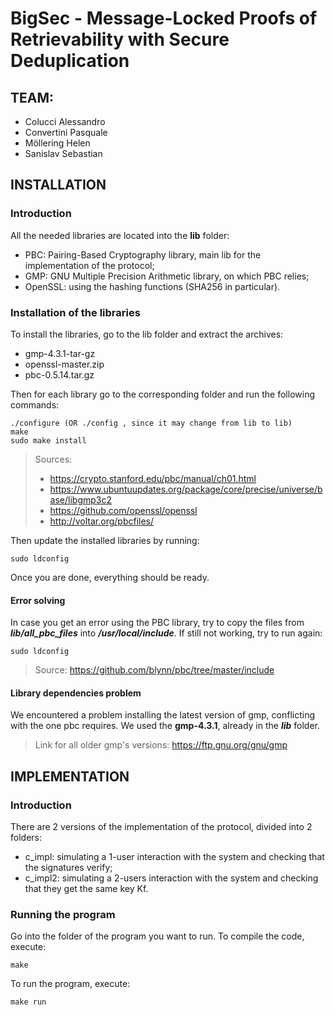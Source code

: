 # BigSec - Message-Locked Proofs of Retrievability with Secure Deduplication

## TEAM:
- Colucci Alessandro
- Convertini Pasquale
- Möllering Helen
- Sanislav Sebastian

## INSTALLATION
### Introduction
All the needed libraries are located into the **lib** folder:
- PBC: Pairing-Based Cryptography library, main lib for the implementation of the protocol;
- GMP: GNU  Multiple  Precision  Arithmetic library, on which PBC relies;
- OpenSSL: using the hashing functions (SHA256 in particular).

### Installation of the libraries
To install the libraries, go to the lib folder and extract the archives:
- gmp-4.3.1-tar-gz
- openssl-master.zip
- pbc-0.5.14.tar.gz

Then for each library go to the corresponding folder and run the following commands:
```
./configure (OR ./config , since it may change from lib to lib)
make
sudo make install
```

> Sources:
> - https://crypto.stanford.edu/pbc/manual/ch01.html
> - https://www.ubuntuupdates.org/package/core/precise/universe/base/libgmp3c2
> - https://github.com/openssl/openssl
> - http://voltar.org/pbcfiles/

Then update the installed libraries by running:
```
sudo ldconfig
```

Once you are done, everything should be ready.

#### Error solving
In case you get an error using the PBC library, try to copy the files from ***lib/all_pbc_files*** into ***/usr/local/include***.
If still not working, try to run again:
```
sudo ldconfig
```

> Source: https://github.com/blynn/pbc/tree/master/include

#### Library dependencies problem
We encountered a problem installing the latest version of gmp, conflicting with the one pbc requires.
We used the **gmp-4.3.1**, already in the ***lib*** folder.

> Link for all older gmp's versions: https://ftp.gnu.org/gnu/gmp




## IMPLEMENTATION 
### Introduction
There are 2 versions of the implementation of the protocol, divided into 2 folders:
- c_impl: simulating a 1-user interaction with the system and checking that the signatures verify;
- c_impl2: simulating a 2-users interaction with the system and checking that they get the same key Kf.
### Running the program
Go into the folder of the program you want to run. 
To compile the code, execute:
```
make
```
To run the program, execute:
```
make run
```
